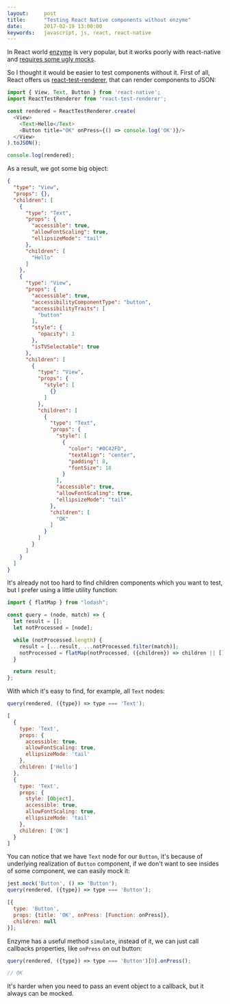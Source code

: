 ```yaml
---
layout:     post
title:      "Testing React Native components without enzyme"
date:       2017-02-19 13:00:00
keywords:   javascript, js, react, react-native
---
```


In React world [enzyme](https://github.com/airbnb/enzyme) is very popular,
but it works poorly with react-native and [requires some ugly mocks](https://github.com/airbnb/enzyme/blob/master/docs/guides/react-native.md).

So I thought it would be easier to test components without it. First of
all, React offers us [react-test-renderer](https://github.com/facebook/react/tree/master/packages/react-test-renderer),
that can render components to JSON:

~~~javascript
import { View, Text, Button } from 'react-native';
import ReactTestRenderer from 'react-test-renderer';

const rendered = ReactTestRenderer.create(
  <View>
    <Text>Hello</Text>
    <Button title="OK" onPress={() => console.log('OK')}/>
  </View>
).toJSON();

console.log(rendered);
~~~

As a result, we got some big object:

~~~json
{
  "type": "View",
  "props": {},
  "children": [
    {
      "type": "Text",
      "props": {
        "accessible": true,
        "allowFontScaling": true,
        "ellipsizeMode": "tail"
      },
      "children": [
        "Hello"
      ]
    },
    {
      "type": "View",
      "props": {
        "accessible": true,
        "accessibilityComponentType": "button",
        "accessibilityTraits": [
          "button"
        ],
        "style": {
          "opacity": 1
        },
        "isTVSelectable": true
      },
      "children": [
        {
          "type": "View",
          "props": {
            "style": [
              {}
            ]
          },
          "children": [
            {
              "type": "Text",
              "props": {
                "style": [
                  {
                    "color": "#0C42FD",
                    "textAlign": "center",
                    "padding": 8,
                    "fontSize": 18
                  }
                ],
                "accessible": true,
                "allowFontScaling": true,
                "ellipsizeMode": "tail"
              },
              "children": [
                "OK"
              ]
            }
          ]
        }
      ]
    }
  ]
}
~~~

It's already not too hard to find children components which you want to test,
but I prefer using a little utility function:

~~~javascript
import { flatMap } from "lodash";

const query = (node, match) => {
  let result = [];
  let notProcessed = [node];

  while (notProcessed.length) {
    result = [...result, ...notProcessed.filter(match)];
    notProcessed = flatMap(notProcessed, ({children}) => children || []);
  }

  return result;
};
~~~

With which it's easy to find, for example, all `Text` nodes:
 
~~~javascript
query(rendered, ({type}) => type === 'Text');

[
  {
    type: 'Text',
    props: {
      accessible: true,
      allowFontScaling: true,
      ellipsizeMode: 'tail'
    },
    children: ['Hello']
  },
  {
    type: 'Text',
    props: {
      style: [Object],
      accessible: true,
      allowFontScaling: true,
      ellipsizeMode: 'tail'
    },
    children: ['OK']
  }
]
~~~

You can notice that we have `Text` node for our `Button`, it's because of underlying
realization of `Button` component, if we don't want to see insides of some component,
we can easily mock it:

~~~javascript
jest.mock('Button', () => 'Button');
query(rendered, ({type}) => type === 'Button');

[{
  type: 'Button',
  props: {title: 'OK', onPress: [Function: onPress]},
  children: null
}];
~~~

Enzyme has a useful method `simulate`, instead of it, we can just call callbacks properties,
like `onPress` on out button:

~~~javascript
query(rendered, ({type}) => type === 'Button')[0].onPress();

// OK
~~~

It's harder when you need to pass an event object to a callback, but it always can be mocked.
